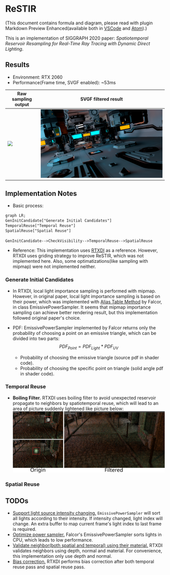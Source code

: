 # ReSTIR

(This document contains formula and diagram, please read with plugin Markdown Preview Enhanced(available both in [VSCode](https://github.com/shd101wyy/vscode-markdown-preview-enhanced) and [Atom](https://github.com/shd101wyy/markdown-preview-enhanced)).)

This is an implementation of SIGGRAPH 2020 paper: *Spatiotemporal Reservoir Resampling for Real-Time Ray Tracing with Dynamic Direct Lighting*.

## Results
- Environment: RTX 2060
- Performance(Frame time, SVGF enabled): ~53ms

| Raw sampling output | SVGF filtered result |
| ------------------- | -------------------- |
| ![](Images/Raw.png) | ![](Images/Filtered.png) |

## Implementation Notes

 - Basic process:
```mermaid
graph LR;
GenInitCandidate["Generate Initial Candidates"]
TemporalReuse["Temporal Reuse"]
SpatialReuse["Spatial Reuse"]

GenInitCandidate-->CheckVisibility-->TemporalReuse-->SpatialReuse
```

 - Reference: This implementation uses [RTXDI](https://developer.nvidia.com/rtxdi) as a reference. However, RTXDI uses griding strategy to improve ReSTIR, which was not implemented here. Also, some optimatizations(like sampling with mipmap) were not implemented neither.

### Generate Initial Candidates
 - In RTXDI, local light importance sampling is performed with mipmap. However, in original paper, local light importance sampling is based on their power, which was implemented with [Alias Table Method](https://en.wikipedia.org/wiki/Alias_method) by Falcor, in class EmissivePowerSampler. It seems that mipmap importance sampling can achieve better rendering result, but this implementation followed original paper's choice.

 - PDF: EmissivePowerSampler implemented by Falcor returns only the probability of choosing a point on an emissive triangle, which can be divided into two parts: 
 $$PDF_{Point}=PDF_{Light}*PDF_{UV}$$
    - Probability of choosing the emissive triangle (source pdf in shader code).
    - Probability of choosing the specific point on triangle (solid angle pdf in shader code).

### Temporal Reuse
 - **Boiling Filter.** RTXDI uses boiling filter to avoid unexpected reservoir propagate to neighbors by spatiotemporal reuse, which will lead to an area of picture suddenly lightened like picture below:
 ![](Images/BoilingFilter.svg)

### Spatial Reuse

## TODOs
 - <u>Support light source intensity changing.</u> `EmissivePowerSampler` will sort all lights according to their intensity. If intensity changed, light index will change. An extra buffer to map current frame's light index to last frame is required.
 - <u>Optimize power sampler.</u> Falcor's EmissivePowerSampler sorts lights in CPU, which leads to low performance.
 - <u>Validate neighbor(both spatial and temporal) using their material.</u> RTXDI validates neighbors using depth, normal and material. For convenience, this implementation only use depth and normal.
 - <u>Bias correction.</u> RTXDI performs bias correction after both temporal reuse pass and spatial reuse pass.
